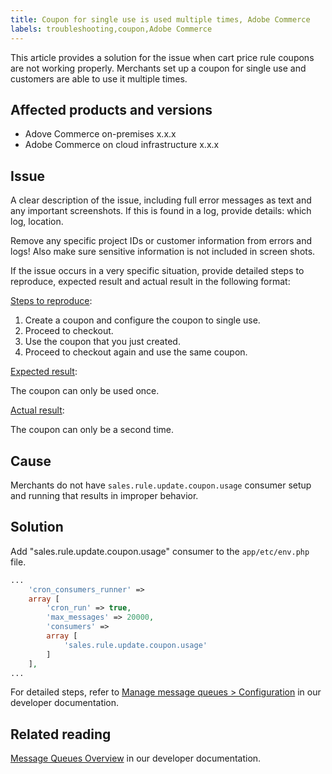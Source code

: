 ```yaml
---
title: Coupon for single use is used multiple times, Adobe Commerce
labels: troubleshooting,coupon,Adobe Commerce
---
```


This article provides a solution for the issue when cart price rule coupons are not working properly. Merchants set up a coupon for single use and customers are able to use it multiple times.


## Affected products and versions

* Adove Commerce on-premises x.x.x
* Adobe Commerce on cloud infrastructure x.x.x

## Issue

A clear description of the issue, including full error messages as text and any important screenshots.
If this is found in a log, provide details: which log, location.

Remove any specific project IDs or customer information from errors and logs! Also make sure sensitive information is not included in screen shots.

If the issue occurs in a very specific situation, provide detailed steps to reproduce, expected result and actual result in the following format:

<ins>Steps to reproduce</ins>:

1. Create a coupon and configure the coupon to single use.
1. Proceed to checkout.
1. Use the coupon that you just created.
1. Proceed to checkout again and use the same coupon.

<ins>Expected result</ins>:

The coupon can only be used once.

<ins>Actual result</ins>:

The coupon can only be a second time.


## Cause

Merchants do not have `sales.rule.update.coupon.usage` consumer setup and running that results in improper behavior.

## Solution

Add "sales.rule.update.coupon.usage" consumer to the `app/etc/env.php` file.

```php
...
    'cron_consumers_runner' =>
    array [
        'cron_run' => true,
        'max_messages' => 20000,
        'consumers' =>
        array [
            'sales.rule.update.coupon.usage'
        ]
    ],
...
```
For detailed steps, refer to [Manage message queues > Configuration](https://devdocs.magento.com/guides/v2.4/config-guide/mq/manage-message-queues.html#configuration) in our developer documentation.

## Related reading

[Message Queues Overview](https://devdocs.magento.com/guides/v2.4/config-guide/mq/rabbitmq-overview.html) in our developer documentation.
